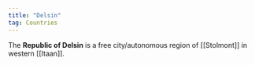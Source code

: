 ```yaml
---
title: "Delsin"
tag: Countries
---
```


The **Republic of Delsin** is a free city/autonomous region of [[Stolmont]] in western [[Itaan]]. 
